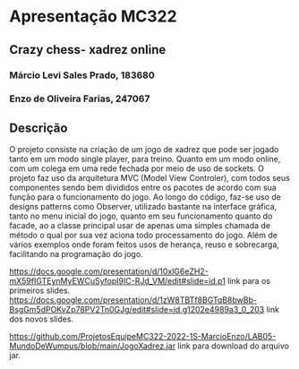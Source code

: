 # Apresentação MC322
## Crazy chess- xadrez online
### Márcio Levi Sales Prado,  183680
### Enzo de Oliveira Farias, 247067

## Descrição
O projeto consiste na criação de um jogo de xadrez que pode ser jogado tanto em um modo single player, para treino. Quanto em um modo online, com um colega em uma rede fechada por meio de uso de sockets.
O projeto faz uso da arquitetura MVC (Model View Controler), com todos seus componentes sendo bem divididos entre os pacotes de acordo com sua função para o funcionamento do jogo.
Ao longo do código, faz-se uso de designs patterns como Observer, utilizado bastante na interface gráfica, tanto no menu inicial do jogo, quanto em seu funcionamento
quanto do facade, ao a classe principal usar de apenas uma simples chamada de método o qual por sua vez aciona todo processamento do jogo.
Além de vários exemplos onde foram feitos usos de herança, reuso e sobrecarga, facilitando na programação do jogo.

https://docs.google.com/presentation/d/10xlG6eZH2-mX59fIGTEynMyEWCuSyfopI9IC-RJd_VM/edit#slide=id.p1 link para os primeiros slides.
https://docs.google.com/presentation/d/1zW8TBTf8BGTqB8bwBb-BsgGm5dPOKvZp78PV2Tn0GJg/edit#slide=id.g1202e4989a3_0_203 link dos novos slides.

https://github.com/ProjetosEquipeMC322-2022-1S-MarcioEnzo/LAB05-MundoDeWumpus/blob/main/JogoXadrez.jar link para download do arquivo jar.